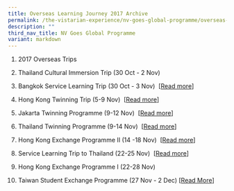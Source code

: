 ```yaml
---
title: Overseas Learning Journey 2017 Archive
permalink: /the-vistarian-experience/nv-goes-global-programme/overseas-learning-journey-2017-archive/
description: ""
third_nav_title: NV Goes Global Programme
variant: markdown
---
```

1.  2017 Overseas Trips
    
2.  Thailand Cultural Immersion Trip (30 Oct - 2 Nov)  
    
3.  Bangkok Service Learning Trip (30 Oct - 3 Nov)  [[Read more](http://nv-via.tumblr.com/)]  
    
4.  Hong Kong Twinning Trip (5-9 Nov)  [[Read more](https://nvhktwinning2017.wordpress.com/)]  
    
5.  Jakarta Twinning Programme (9-12 Nov)  [[Read more](http://nvjakarta2017.tumblr.com/)]  
    
6.  Thailand Twinning Programme (9-14 Nov)  [[Read more](https://nvathletics.tumblr.com/)] 
7.  Hong Kong Exchange Programme II (14 -18 Nov)  [[Read more](http://www.nvhk2017.wordpress.com/)]  
    
8.  Service Learning Trip to Thailand (22-25 Nov)  [[Read more](http://nvcombinedugtrip.tumblr.com/)]   
    
9.  Hong Kong Exchange Programme I (22-28 Nov) 
    
10.  Taiwan Student Exchange Programme (27 Nov - 2 Dec) [[Read More](https://nvtaiwanexchange2017.wordpress.com/)]
